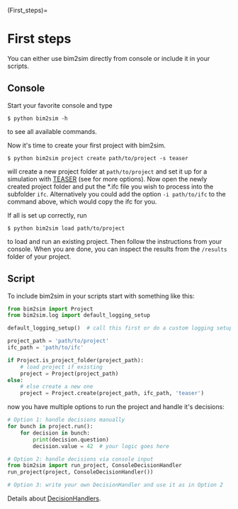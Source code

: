(First_steps)=
# First steps

You can either use bim2sim directly from console or include it in your scripts.

## Console
Start your favorite console and type
```
$ python bim2sim -h
```
to see all available commands.

Now it's time to create your first project with bim2sim.
```
$ python bim2sim project create path/to/project -s teaser
```
will create a new project folder at `path/to/project` and set it up for a simulation with [TEASER](teaser) (see [](plugins) for more options). 
Now open the newly created project folder and put the *.ifc file you wish to process into the subfolder `ifc`. Alternatively you could add the option `-i path/to/ifc` to the command above, which would copy the ifc for you.

If all is set up correctly, run
```
$ python bim2sim load path/to/project
```
to load and run an existing project. Then follow the instructions from your console.
When you are done, you can inspect the results from the `/results` folder of your project.


## Script

To include bim2sim in your scripts start with something like this:
```python
from bim2sim import Project
from bim2sim.log import default_logging_setup

default_logging_setup()  # call this first or do a custom logging setup

project_path = 'path/to/project'
ifc_path = 'path/to/ifc'

if Project.is_project_folder(project_path):
    # load project if existing
    project = Project(project_path)
else:
    # else create a new one
    project = Project.create(project_path, ifc_path, 'teaser')
```
now you have multiple options to run the project and handle it's decisions:
```python
# Option 1: handle decisions manually
for bunch in project.run():
    for decision in bunch:
        print(decision.question)
        decision.value = 42  # your logic goes here

# Option 2: handle decisions via console input
from bim2sim import run_project, ConsoleDecisionHandler
run_project(project, ConsoleDecisionHandler())

# Option 3: write your own DecisionHandler and use it as in Option 2
```
Details about [DecisionHandlers](DecisionHandler). 